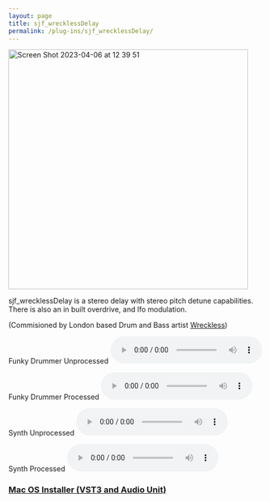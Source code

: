 ```yaml
---
layout: page
title: sjf_wrecklessDelay
permalink: /plug-ins/sjf_wrecklessDelay/
---
```

<img width="474" alt="Screen Shot 2023-04-06 at 12 39 51" src="https://user-images.githubusercontent.com/12850558/230366209-76841986-428c-4ed9-987a-16a6ea09bb3f.png">

sjf_wrecklessDelay is a stereo delay with stereo pitch detune capabilities. 
There is also an in built overdrive, and lfo modulation.

(Commisioned by London based Drum and Bass artist [Wreckless](https://wrecklessdnb.bandcamp.com/))

Funky Drummer Unprocessed
<audio controls>
<source src="/MP3s/funkyDummer160.mp3" type="audio/mp3">
</audio>

Funky Drummer Processed
<audio controls>
<source src="/MP3s/funkyDrummerDelay.mp3" type="audio/mp3">
</audio>

Synth Unprocessed
<audio controls>
<source src="/MP3s/synthUnprocessed2.mp3" type="audio/mp3">
</audio>

Synth Processed
<audio controls>
<source src="/MP3s/synth2Delay.mp3" type="audio/mp3">
</audio>


### [Mac OS Installer (VST3 and Audio Unit)](https://drive.google.com/file/d/1ClYOPMyz8EgQ5VZL_ezNkdCI6Y6QCvBp/view?usp=sharing)
